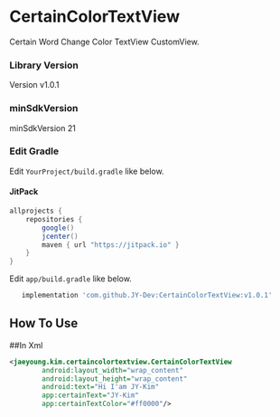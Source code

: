 # CertainColorTextView
Certain Word Change Color TextView CustomView.

### Library Version

Version v1.0.1

### minSdkVersion

minSdkVersion 21

### Edit Gradle

Edit `YourProject/build.gradle` like below.

#### JitPack
```gradle
allprojects {
    repositories {
        google()
        jcenter()
        maven { url "https://jitpack.io" }
    }
}
```

Edit `app/build.gradle` like below.

```gradle
   implementation 'com.github.JY-Dev:CertainColorTextView:v1.0.1' 
```

## How To Use

##In Xml
```xml
<jaeyoung.kim.certaincolortextview.CertainColorTextView
        android:layout_width="wrap_content"
        android:layout_height="wrap_content"
        android:text="Hi I'am JY-Kim"
        app:certainText="JY-Kim"
        app:certainTextColor="#ff0000"/>
```
